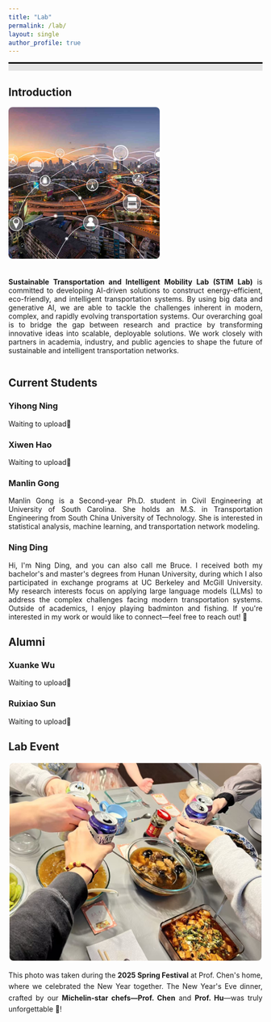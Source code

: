 ```yaml
---
title: "Lab"
permalink: /lab/
layout: single
author_profile: true
---
```


<div style="border-top: 3px solid black;"></div>
<div style="background-color: #e5e5e5; height: 1em; margin-bottom: 0.5em;"></div>


<h2>Introduction</h2>

<div style="display: flex; align-items: flex-start; gap: 20px; margin-top: 0px; flex-wrap: wrap;">
  <div style="flex: 0 0 auto;">
    <img src="../images/2_ITS.png"
         alt="Intelligent Transportation System"
         style="width: 300px; height: auto; max-width: 100%; border-radius: 8px;">
  </div>

  <div style="flex: 1; min-width: 300px;">
    <p style="text-align: justify;">
      <b>Sustainable Transportation and Intelligent Mobility Lab (STIM Lab)</b> is committed to developing AI-driven solutions to construct energy-efficient, eco-friendly, and intelligent transportation systems. By using big data and generative AI, we are able to tackle the challenges inherent in modern, complex, and rapidly evolving transportation systems. Our overarching goal is to bridge the gap between research and practice by transforming innovative ideas into scalable, deployable solutions. We work closely with partners in academia, industry, and public agencies to shape the future of sustainable and intelligent transportation networks.
    </p>
  </div>
</div>


<h2>Current Students</h2>

<h3>Yihong Ning</h3>
Waiting to upload🫡<br>

<h3>Xiwen Hao</h3>
Waiting to upload🫡<br>

<h3>Manlin Gong</h3>
<div style="text-align: justify;">
  Manlin Gong is a Second-year Ph.D. student in Civil Engineering at University of South Carolina. She holds an M.S. in Transportation Engineering from South China University of Technology. She is interested in statistical analysis, machine learning, and transportation network modeling.<br>
</div>

<h3>Ning Ding</h3>
<div style="text-align: justify;">
Hi, I'm Ning Ding, and you can also call me Bruce. I received both my bachelor's and master's degrees from Hunan University, during which I also participated in exchange programs at UC Berkeley and McGill University. My research interests focus on applying large language models (LLMs) to address the complex challenges facing modern transportation systems. Outside of academics, I enjoy playing badminton and fishing. If you're interested in my work or would like to connect—feel free to reach out! 🫡<br>
</div>

<h2>Alumni</h2>

<h3>Xuanke Wu</h3>
Waiting to upload🫡<br>

<h3>Ruixiao Sun</h3>
Waiting to upload🫡<br>


<h2>Lab Event</h2>

<div style="text-align: center; margin-top: 20px;">
  <img src="../images/Spring Festrival.jpeg" alt="Spring Festival" style="width: 500px; height: auto; border-radius: 8px;">

  <div style="margin-top: 15px; max-width: 700px; margin-left: auto; margin-right: auto;">
    <p style="font-size: 14px; text-align: justify; line-height: 1.6; margin: 0;">
      This photo was taken during the <b>2025 Spring Festival</b> at Prof. Chen's home, where we celebrated the New Year together. The New Year's Eve dinner, crafted by our <b>Michelin-star chefs—Prof. Chen</b> and <b>Prof. Hu</b>—was truly unforgettable 🍾!
    </p>
  </div>
</div>







